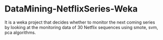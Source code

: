 # DataMining-NetflixSeries-Weka
It is a weka project that decides whether to monitor the next coming series by looking at the monitoring data of 30 Netflix sequences using smote, svm, pca algorithms.
